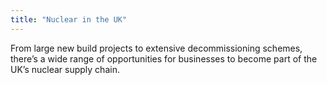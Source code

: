 ```yaml
---
title: "Nuclear in the UK"
---
```


From large new build projects to extensive decommissioning schemes, there’s a wide range of opportunities for businesses to become part of the UK’s nuclear supply chain. 
